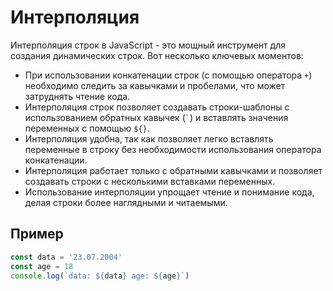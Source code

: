 # Интерполяция

Интерполяция строк в JavaScript - это мощный инструмент для создания динамических строк. Вот несколько ключевых моментов:

- При использовании конкатенации строк (с помощью оператора `+`) необходимо следить за кавычками и пробелами, что может затруднять чтение кода.
- Интерполяция строк позволяет создавать строки-шаблоны с использованием обратных кавычек (`` ` ``) и вставлять значения переменных с помощью `${}`.
- Интерполяция удобна, так как позволяет легко вставлять переменные в строку без необходимости использования оператора конкатенации.
- Интерполяция работает только с обратными кавычками и позволяет создавать строки с несколькими вставками переменных.
- Использование интерполяции упрощает чтение и понимание кода, делая строки более наглядными и читаемыми.

## Пример

```javascript
const data = '23.07.2004'
const age = 18
console.log(`data: ${data} age: ${age}`)
```